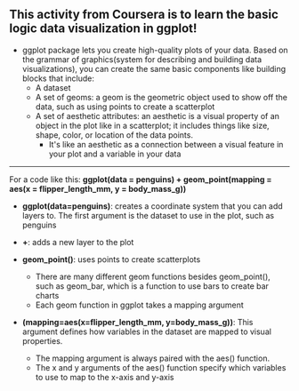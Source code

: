 ## This activity from Coursera is to learn the basic logic data visualization in ggplot! 

- ggplot package lets you create high-quality plots of your data. Based on the grammar of graphics(system for describing and building data visualizations), you can create the same basic components like building blocks that include:
  - A dataset
  - A set of geoms: a geom is the geometric object used to show off the data, such as using points to create a scatterplot
  - A set of aesthetic attributes: an aesthetic is a visual property of an object in the plot like in a scatterplot; it includes things like size, shape, color, or location of the data points.
    - It's like an aesthetic as a connection between a visual feature in your plot and a variable in your data

-----------------------------------------------------------------------------------------------------------------
For a code like this:
**ggplot(data = penguins) + geom_point(mapping = aes(x = flipper_length_mm, y = body_mass_g))**

- **ggplot(data=penguins)**: creates a coordinate system that you can add layers to. The first argument is the dataset to use in the plot, such as penguins

- **+**: adds a new layer to the plot

- **geom_point()**: uses points to create scatterplots
  - There are many different geom functions besides geom_point(), such as geom_bar, which is a function to use bars to create bar charts
  - Each geom function in ggplot takes a mapping argument

- **(mapping=aes(x=flipper_length_mm, y=body_mass_g))**: This argument defines how variables in the dataset are mapped to visual properties. 
  - The mapping argument is always paired with the aes() function.
  - The x and y arguments of the aes() function specify which variables to use to map to the x-axis and y-axis
